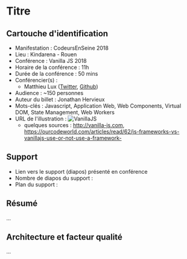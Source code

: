 # Titre

## Cartouche d'identification

 - Manifestation : CodeursEnSeine 2018
 - Lieu : Kindarena - Rouen
 - Conférence : Vanilla JS 2018
 - Horaire de la conférence : 11h
 - Durée de la conférence : 50 mins
 - Conférencier(s) :
   - Matthieu Lux ([Twitter](https://twitter.com/Swiip), [Github](https://github.com/Swiip))
 - Audience : ~150 personnes
 - Auteur du billet : Jonathan Hervieux
 - Mots-clés : Javascript, Application Web, Web Components, Virtual DOM, State Management, Web Workers 
 - URL de l'illustration : ![VanillaJS](https://infobeep.info/wp-content/uploads/2017/12/Vanilla-JS-is-most-power-and-lightweight-cross-platfrom-framework.jpg)
   - quelques sources : http://vanilla-js.com, https://ourcodeworld.com/articles/read/62/js-frameworks-vs-vanillajs-use-or-not-use-a-framework-

## Support
 - Lien vers le support (diapos) présenté en conférence
 - Nombre de diapos du support :
 - Plan du support :

## Résumé
...

## Architecture et facteur qualité
...
